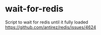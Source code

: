 # wait-for-redis
Script to wait for redis until it fully loaded https://github.com/antirez/redis/issues/4624
